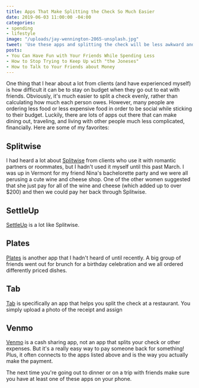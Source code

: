 ```yaml
---
title: Apps That Make Splitting the Check So Much Easier
date: 2019-06-03 11:00:00 -04:00
categories:
- spending
- lifestyle
image: "/uploads/jay-wennington-2065-unsplash.jpg"
tweet: 'Use these apps and splitting the check will be less awkward and complicated. '
posts:
- You Can Have Fun with Your Friends While Spending Less
- How to Stop Trying to Keep Up with "the Joneses"
- How to Talk to Your Friends about Money
---
```


One thing that I hear about a lot from clients (and have experienced myself) is how difficult it can be to stay on budget when they go out to eat with friends. Obviously, it's much easier to split a check evenly, rather than calculating how much each person owes. However, many people are ordering less food or less expensive food in order to be social while sticking to their budget. Luckily, there are lots of apps out there that can make dining out, traveling, and living with other people much less complicated, financially. Here are some of my favorites:

## Splitwise

I had heard a lot about [Splitwise](https://www.splitwise.com/) from clients who use it with romantic partners or roommates, but I hadn't used it myself until this past March. I was up in Vermont for my friend Nina's bachelorette party and we were all perusing a cute wine and cheese shop. One of the other women suggested that she just pay for all of the wine and cheese (which added up to over $200) and then we could pay her back through Splitwise.

## SettleUp

[SettleUp](https://settleup.io/) is a lot like Splitwise. 

## Plates

[Plates](http://plates.splitwise.com/) is another app that I hadn't heard of until recently. A big group of friends went out for brunch for a birthday celebration and we all ordered differently priced dishes. 

## Tab

[Tab](https://www.tabapp.co/) is specifically an app that helps you split the check at a restaurant. You simply upload a photo of the receipt and assign 

## Venmo

[Venmo](https://venmo.com/) is a cash sharing app, not an app that splits your check or other expenses. But it's a really easy way to pay someone back for something! Plus, it often connects to the apps listed above and is the way you actually make the payment.

The next time you're going out to dinner or on a trip with friends make sure you have at least one of these apps on your phone.